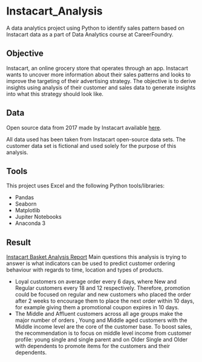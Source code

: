 # Instacart_Analysis
A data analytics project using Python to identify sales pattern based on Instacart data as a part of Data Analytics course at CareerFoundry.

## Objective
Instacart, an online grocery store that operates through an app. Instacart wants to uncover more information about their sales patterns and looks to improve the targeting of their advertising strategy. The objective is to derive insights using analysis of their customer and sales data to generate insights into what this strategy should look like.

## Data
Open source data from 2017 made by Instacart available [here](https://www.instacart.com/datasets/grocery-shopping-2017). 

All data used has been taken from Instacart open-source data sets. The customer data set is fictional and used solely for the purpose of this analysis.

## Tools
This project uses Excel and the following Python tools/libraries:
- Pandas
- Seaborn
- Matplotlib
- Jupiter Notebooks
- Anaconda 3

## Result 
[Instacart Basket Analysis Report](https://github.com/Smologonova/Instacart_Analysis/blob/main/Instacart_GitHub/05%20Sent%20to%20client/Report_Instacart.pdf)
Main questions this analysis is trying to answer is what indicators can be used to predict customer ordering behaviour with regards to time, location and types of products. 
- Loyal customers on average order every 6 days, where New and Regular customers every 18 and 12 respectively. Therefore, promotion could be focused on regular and new customers who placed the order after 2 weeks to encourage them to place the next order within 10 days, for example giving them a promotional coupon expires in 10 days.
- The Middle and Affluent customers across all age groups make the major number of orders , Young and Middle aged customers with the Middle income level are the core of the customer base. To boost sales, the recommendation is to focus on middle level income from customer profile: young single and single parent and on Older Single and Older with dependents to promote items for the customers and their dependents.
